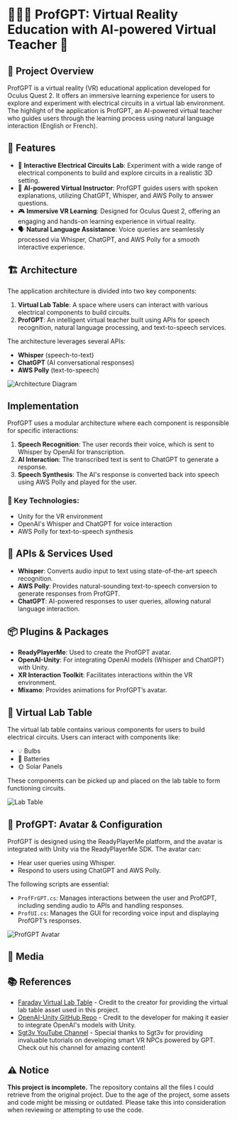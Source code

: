 # 👨‍🏫🤖 ProfGPT: Virtual Reality Education with AI-powered Virtual Teacher 🧠

## 🎯 Project Overview
ProfGPT is a virtual reality (VR) educational application developed for Oculus Quest 2. It offers an immersive learning experience for users to explore and experiment with electrical circuits in a virtual lab environment. The highlight of the application is ProfGPT, an AI-powered virtual teacher who guides users through the learning process using natural language interaction (English or French).

## 🚀 Features

- 🔌 **Interactive Electrical Circuits Lab**: Experiment with a wide range of electrical components to build and explore circuits in a realistic 3D setting.
- 🤖 **AI-powered Virtual Instructor**: ProfGPT guides users with spoken explanations, utilizing ChatGPT, Whisper, and AWS Polly to answer questions.
- 🎮 **Immersive VR Learning**: Designed for Oculus Quest 2, offering an engaging and hands-on learning experience in virtual reality.
- 🗣️ **Natural Language Assistance**: Voice queries are seamlessly processed via Whisper, ChatGPT, and AWS Polly for a smooth interactive experience.

## 🏗️ Architecture
The application architecture is divided into two key components:
1. **Virtual Lab Table**: A space where users can interact with various electrical components to build circuits.
2. **ProfGPT**: An intelligent virtual teacher built using APIs for speech recognition, natural language processing, and text-to-speech services.

The architecture leverages several APIs:
- **Whisper** (speech-to-text)
- **ChatGPT** (AI conversational responses)
- **AWS Polly** (text-to-speech)

![Architecture Diagram](profgpt-architecture.png)

  ## Implementation
ProfGPT uses a modular architecture where each component is responsible for specific interactions:

1. **Speech Recognition**: The user records their voice, which is sent to Whisper by OpenAI for transcription.
2. **AI Interaction**: The transcribed text is sent to ChatGPT to generate a response.
3. **Speech Synthesis**: The AI's response is converted back into speech using AWS Polly and played for the user.


### 🔑 Key Technologies:
- Unity for the VR environment
- OpenAI's Whisper and ChatGPT for voice interaction
- AWS Polly for text-to-speech synthesis

## 🔧 APIs & Services Used
- **Whisper**: Converts audio input to text using state-of-the-art speech recognition.
- **AWS Polly**: Provides natural-sounding text-to-speech conversion to generate responses from ProfGPT.
- **ChatGPT**: AI-powered responses to user queries, allowing natural language interaction.

## 📦 Plugins & Packages
- **ReadyPlayerMe**: Used to create the ProfGPT avatar.
- **OpenAI-Unity**: For integrating OpenAI models (Whisper and ChatGPT) with Unity.
- **XR Interaction Toolkit**: Facilitates interactions within the VR environment.
- **Mixamo**: Provides animations for ProfGPT’s avatar.

## 🧪 Virtual Lab Table
The virtual lab table contains various components for users to build electrical circuits. Users can interact with components like:
- 💡 Bulbs
- 🔋 Batteries
- 🌞 Solar Panels

These components can be picked up and placed on the lab table to form functioning circuits.

![Lab Table](path_to_lab_table_image.png)

## 🤖 ProfGPT: Avatar & Configuration
ProfGPT is designed using the ReadyPlayerMe platform, and the avatar is integrated with Unity via the ReadyPlayerMe SDK. The avatar can:
- Hear user queries using Whisper.
- Respond to users using ChatGPT and AWS Polly.

The following scripts are essential:
- `ProfFrGPT.cs`: Manages interactions between the user and ProfGPT, including sending audio to APIs and handling responses.
- `ProfUI.cs`: Manages the GUI for recording voice input and displaying ProfGPT’s responses.

![ProfGPT Avatar](path_to_avatar_image.png)

## 📸 Media



## 📚 References

- [Faraday Virtual Lab Table](https://github.com/Schackasawa/faraday) - Credit to the creator for providing the virtual lab table asset used in this project.
- [OpenAI-Unity GitHub Repo](https://github.com/srcnalt/OpenAI-Unity) - Credit to the developer for making it easier to integrate OpenAI's models with Unity.
- [Sgt3v YouTube Channel](https://www.youtube.com/@sgt3v) - Special thanks to Sgt3v for providing invaluable tutorials on developing smart VR NPCs powered by GPT. Check out his channel for amazing content!


## ⚠️ Notice

**This project is incomplete.** The repository contains all the files I could retrieve from the original project. Due to the age of the project, some assets and code might be missing or outdated. Please take this into consideration when reviewing or attempting to use the code.

